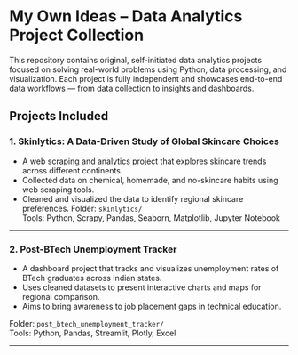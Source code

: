 # My Own Ideas – Data Analytics Project Collection

This repository contains original, self-initiated data analytics projects focused on solving real-world problems using Python, data processing, and visualization. Each project is fully independent and showcases end-to-end data workflows — from data collection to insights and dashboards.

## Projects Included

### 1. Skinlytics: A Data-Driven Study of Global Skincare Choices
- A web scraping and analytics project that explores skincare trends across different continents.
- Collected data on chemical, homemade, and no-skincare habits using web scraping tools.
- Cleaned and visualized the data to identify regional skincare preferences.
Folder: `skinlytics/`  
Tools: Python, Scrapy, Pandas, Seaborn, Matplotlib, Jupyter Notebook

---

### 2. Post-BTech Unemployment Tracker
- A dashboard project that tracks and visualizes unemployment rates of BTech graduates across Indian states.
- Uses cleaned datasets to present interactive charts and maps for regional comparison.
- Aims to bring awareness to job placement gaps in technical education.

Folder: `post_btech_unemployment_tracker/`  
Tools: Python, Pandas, Streamlit, Plotly, Excel

---

